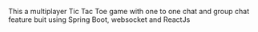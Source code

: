 This a multiplayer Tic Tac Toe game with one to one chat and group chat feature buit using Spring Boot, websocket and ReactJs
